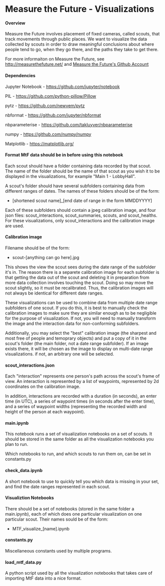 # Measure the Future - Visualizations
#### Overview
Measure the Future involves placement of fixed cameras, called scouts, that track movements through public places.  We want to visualize the data collected by scouts in order to draw meaningful conclusions about where people tend to go, when they go there, and the paths they take to get there.

For more informaiton on Measure the Future, see http://measurethefuture.net/ and [Measure the Future's Github Account](https://github.com/MeasureTheFuture)

#### Dependencies
Jupyter Notebook - https://github.com/jupyter/notebook

PIL - https://github.com/python-pillow/Pillow

pytz - https://github.com/newvem/pytz

nbformat - https://github.com/jupyter/nbformat

nbparameterise - https://github.com/takluyver/nbparameterise

numpy - https://github.com/numpy/numpy 

Matplotlib - https://matplotlib.org/

#### Format MtF data should be in before using this notebook
Each scout should have a folder containing data recorded by that scout.  The name of the folder should be the name of that scout as you wish it to be displayed in the visualizations, for example "Main 1 - LobbyHall".

A scout's folder should have several subfolders containing data from different ranges of dates.  The names of these folders should be of the form:
* \[shortened scout name]\_\[end date of range in the form MMDDYYYY]

Each of these subfolders should contain a jpeg calibration image, and four json files: scout_interactions, scout_summaries, scouts, and scout_healths.  For these visualizations, only scout_interactions and the calibration image are used.

#### Calibration image
Filename should be of the form:
* scout-\[anything can go here].jpg

This shows the view the scout sees during the date range of the subfolder it's in.  The reason there is a separete calibration image for each subfolder is that getting the data out of the scout and deleting it in preparation from more data collection involves touching the scout.  Doing so may move the scout slightly, so it must be recalibrated.  Thus, the calibration images will not always be identical for different date ranges.

These visualizations can be used to combine data from multiple date range subfolders of one scout.  If you do this, it is best to manually check the calibration images to make sure they are similar enough as to be negligible for the purpose of visualization.  If not, you will need to manually transform the image and the interaction data for non-conforming subfolders.

Additionally, you may select the "best" calibration image (the sharpest and most free of people and temoprary objects) and put a copy of it in the scout's folder (the main folder, not a date range subfolder).  If an image exists there, it will be chosen as the image to display on multi-date range visualizations. if not, an arbitrary one will be selected.

#### scout_interactions.json
Each "interaction" represents one person's path across the scout's frame of view.  An interaction is represented by a list of waypoints, represented by 2d coordinates on the calibration image.  

In addition, interactions are recorded with a duration (in seconds), an enter time (in UTC), a series of waypoint times (in seconds after the enter time), and a series of waypoint widths (representing the recorded width and height of the person at each waypoint).

#### main.ipynb
This notebook runs a set of visualization notebooks on a set of scouts.  It should be stored in the same folder as all the visualization notebooks you plan to run.

Which notebooks to run, and which scouts to run them on, can be set in constants.py

#### check_data.ipynb
A short notebook to use to quickly tell you which data is missing in your set, and find the date ranges represented in each scout.

#### Visualiztion Notebooks
There should be a set of notebooks (stored in the same folder a main.ipynb), each of which does one particular visualization on one particular scout.  Their names sould be of the form:
* MTF\_visualize\_\[name].ipynb

#### constants.py
Miscellaneous constants used by multiple programs.

#### load_mtf_data.py
A python script used by all the visualization notebooks that takes care of importing MtF data into a nice format.
